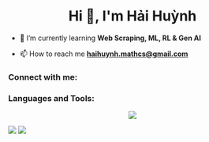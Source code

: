 <h1 align="center">Hi 👋, I'm Hải Huỳnh</h1>

- 🌱 I’m currently learning **Web Scraping, ML, RL & Gen AI**

- 📫 How to reach me **haihuynh.mathcs@gmail.com**

<h3 align="left">Connect with me:</h3>
<p align="left">
</p>

<h3 align="left">Languages and Tools:</h3>
<p align="center">
  <a href="https://skillicons.dev">
    <img src="https://skillicons.dev/icons?i=c,cpp,py,r,rust,git,github,sklearn,opencv,pytorch&perline=5" />
  </a>
</p>

![](http://github-profile-summary-cards.vercel.app/api/cards/profile-details?username=hari-huynh&theme=nord_dark)
![](http://github-profile-summary-cards.vercel.app/api/cards/repos-per-language?username=hari-huynh&theme=nord_dark&exclude={python,rust,c_cpp})
